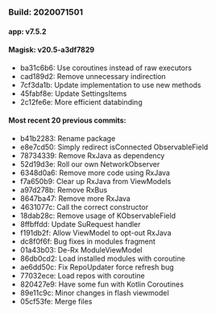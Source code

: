 ### Build: 2020071501
#### app: v7.5.2
#### Magisk: v20.5-a3df7829

- ba31c6b6: Use coroutines instead of raw executors
- cad189d2: Remove unnecessary indirection
- 7cf3da1b: Update implementation to use new methods
- 45fabf8e: Update SettingsItems
- 2c12fe6e: More efficient databinding

#### Most recent 20 previous commits:

- b41b2283: Rename package
- e8e7cd50: Simply redirect isConnected ObservableField
- 78734339: Remove RxJava as dependency
- 52d19d3e: Roll our own NetworkObserver
- 6348d0a6: Remove more code using RxJava
- f7a650b9: Clear up RxJava from ViewModels
- a97d278b: Remove RxBus
- 8647ba47: Remove more RxJava
- 4631077c: Call the correct constructor
- 18dab28c: Remove usage of KObservableField
- 8ffbffdd: Update SuRequest handler
- f191db2f: Allow ViewModel to opt-out RxJava
- dc8f0f6f: Bug fixes in modules fragment
- 01a43b03: De-Rx ModuleViewModel
- 86db0cd2: Load installed modules with coroutine
- ae6dd50c: Fix RepoUpdater force refresh bug
- 77032ece: Load repos with coroutine
- 820427e9: Have some fun with Kotlin Coroutines
- 89e11c9c: Minor changes in flash viewmodel
- 05cf53fe: Merge files
